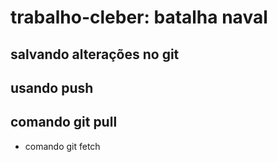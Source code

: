 ﻿# trabalho-cleber: batalha naval
## salvando alterações no git

## usando push
## comando git pull
* comando git fetch

